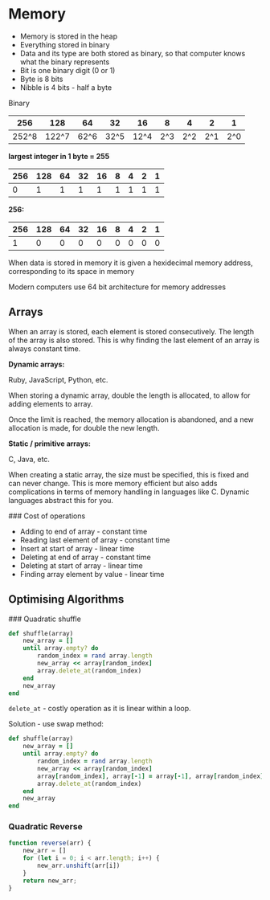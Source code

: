 Memory
======

* Memory is stored in the heap
* Everything stored in binary
* Data and its type are both stored as binary, so that computer knows what the binary represents
* Bit is one binary digit (0 or 1)
* Byte is 8 bits
* Nibble is 4 bits - half a byte

Binary

256   | 128   | 64   | 32   | 16   | 8   |  4  | 2   | 1
------|-------|------|------|------|-----|-----|-----|-----
252^8 | 122^7 | 62^6 | 32^5 | 12^4 | 2^3 | 2^2 | 2^1 | 2^0

**largest integer in 1 byte = 255**

256   | 128   | 64   | 32   | 16   | 8   |  4  | 2   | 1
------|-------|------|------|------|-----|-----|-----|-----
0     | 1     | 1    | 1    | 1    | 1   | 1   | 1   | 1

**256:**

256   | 128   | 64   | 32   | 16   | 8   |  4  | 2   | 1
------|-------|------|------|------|-----|-----|-----|-----
1     | 0     | 0    | 0    | 0    | 0   | 0   | 0   | 0

When data is stored in memory it is given a hexidecimal memory address, corresponding to its space in memory

Modern computers use 64 bit architecture for memory addresses

## Arrays

When an array is stored, each element is stored consecutively. The length of the array is also stored. This is why finding the last element of an array is always constant time.

**Dynamic arrays:**

Ruby, JavaScript, Python, etc.

When storing a dynamic array, double the length is allocated, to allow for adding elements to array.

Once the limit is reached, the memory allocation is abandoned, and a new allocation is made, for double the new length.

**Static / primitive arrays:**

C, Java, etc.

When creating a static array, the size must be specified, this is fixed and can never change. This is more memory efficient but also adds complications in terms of memory handling in languages like C. Dynamic languages abstract this for you.

### Cost of operations

* Adding to end of array - constant time
* Reading last element of array - constant time
* Insert at start of array - linear time
* Deleting at end of array - constant time
* Deleting at start of array - linear time
* Finding array element by value - linear time

## Optimising Algorithms 

### Quadratic shuffle

```ruby
def shuffle(array)
    new_array = []
    until array.empty? do
        random_index = rand array.length
        new_array << array[random_index]
        array.delete_at(random_index)
    end
    new_array
end
```

`delete_at` - costly operation as it is linear within a loop.

Solution - use swap method:

```ruby
def shuffle(array)
    new_array = []
    until array.empty? do
        random_index = rand array.length
        new_array << array[random_index]
        array[random_index], array[-1] = array[-1], array[random_index]
        array.delete_at(random_index)
    end
    new_array
end
```

### Quadratic Reverse
```js
function reverse(arr) {
    new_arr = []
    for (let i = 0; i < arr.length; i++) {
        new_arr.unshift(arr[i])
    }
    return new_arr;
}
```
